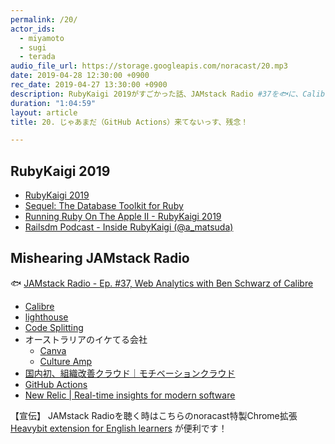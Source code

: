 ```yaml
---
permalink: /20/
actor_ids:
  - miyamoto
  - sugi
  - terada
audio_file_url: https://storage.googleapis.com/noracast/20.mp3
date: 2019-04-28 12:30:00 +0900
rec_date: 2019-04-27 13:30:00 +0900
description: RubyKaigi 2019がすごかった話、JAMstack Radio #37を🐟に、Calibre、lighthouse、webpackのcode splittingなどパフォーマンス計測について、GitHub Actionsなどについて話しました。
duration: "1:04:59"
layout: article
title: 20. じゃあまだ（GitHub Actions）来てないっす、残念！

---
```


## RubyKaigi 2019

- [RubyKaigi 2019](https://rubykaigi.org/2019)
- [Sequel: The Database Toolkit for Ruby](http://sequel.jeremyevans.net/)
- [Running Ruby On The Apple II - RubyKaigi 2019](https://rubykaigi.org/2019/presentations/PeterQuines.html)
- [Railsdm Podcast - Inside RubyKaigi (@a_matsuda)](https://soundcloud.com/railsdm/a_matsuda)

## Mishearing JAMstack Radio

🐟 [JAMstack Radio - Ep. #37, Web Analytics with Ben Schwarz of Calibre](https://www.heavybit.com/library/podcasts/jamstack-radio/ep-37-web-analytics-with-ben-schwarz-of-calibre/)

- [Calibre](https://calibreapp.com/)
- [lighthouse](https://github.com/GoogleChrome/lighthouse)
- [Code Splitting](https://webpack.js.org/guides/code-splitting/)
- オーストラリアのイケてる会社
    - [Canva](https://www.canva.com/)
    - [Culture Amp](https://www.cultureamp.com/)
- [国内初、組織改善クラウド｜モチベーションクラウド](https://www.motivation-cloud.com/)
- [GitHub Actions](https://developer.github.com/actions/)
- [New Relic \| Real-time insights for modern software](https://newrelic.com/)

【宣伝】
JAMstack Radioを聴く時はこちらのnoracast特製Chrome拡張 [Heavybit extension for English learners](https://chrome.google.com/webstore/detail/heavybit-extension-for-en/ahfgdgmheoejjllbgnkegimdiajihbee?hl=ja) が便利です！
